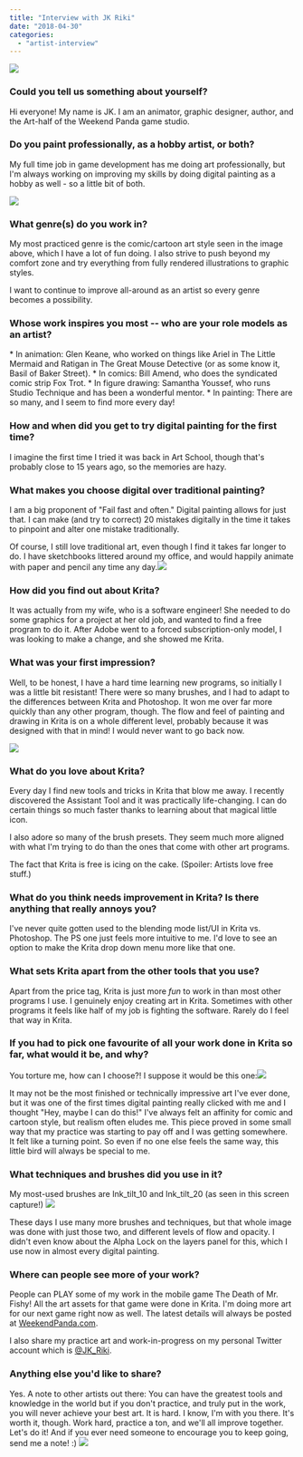 ```yaml
---
title: "Interview with JK Riki"
date: "2018-04-30"
categories: 
  - "artist-interview"
---
```


![](/images/posts/2018/JK_01-800.png)

### Could you tell us something about yourself?

Hi everyone! My name is JK. I am an animator, graphic designer, author, and the Art-half of the Weekend Panda game studio.

### Do you paint professionally, as a hobby artist, or both?

My full time job in game development has me doing art professionally, but I'm always working on improving my skills by doing digital painting as a hobby as well - so a little bit of both.

![](/images/posts/2018/JK_02-800.png)

### What genre(s) do you work in?

My most practiced genre is the comic/cartoon art style seen in the image above, which I have a lot of fun doing. I also strive to push beyond my comfort zone and try everything from fully rendered illustrations to graphic styles.

I want to continue to improve all-around as an artist so every genre becomes a possibility.

### Whose work inspires you most -- who are your role models as an artist?

\* In animation: Glen Keane, who worked on things like Ariel in The Little Mermaid and Ratigan in The Great Mouse Detective (or as some know it, Basil of Baker Street). \* In comics: Bill Amend, who does the syndicated comic strip Fox Trot. \* In figure drawing: Samantha Youssef, who runs Studio Technique and has been a wonderful mentor. \* In painting: There are so many, and I seem to find more every day!

### How and when did you get to try digital painting for the first time?

I imagine the first time I tried it was back in Art School, though that's probably close to 15 years ago, so the memories are hazy.

### What makes you choose digital over traditional painting?

I am a big proponent of "Fail fast and often." Digital painting allows for just that. I can make (and try to correct) 20 mistakes digitally in the time it takes to pinpoint and alter one mistake traditionally.

Of course, I still love traditional art, even though I find it takes far longer to do. I have sketchbooks littered around my office, and would happily animate with paper and pencil any time any day.![](/images/posts/2018/JK_03.png)

### How did you find out about Krita?

It was actually from my wife, who is a software engineer! She needed to do some graphics for a project at her old job, and wanted to find a free program to do it. After Adobe went to a forced subscription-only model, I was looking to make a change, and she showed me Krita.

### What was your first impression?

Well, to be honest, I have a hard time learning new programs, so initially I was a little bit resistant! There were so many brushes, and I had to adapt to the differences between Krita and Photoshop. It won me over far more quickly than any other program, though. The flow and feel of painting and drawing in Krita is on a whole different level, probably because it was designed with that in mind! I would never want to go back now.

![](/images/posts/2018/JK_04.png)

### What do you love about Krita?

Every day I find new tools and tricks in Krita that blow me away. I recently discovered the Assistant Tool and it was practically life-changing. I can do certain things so much faster thanks to learning about that magical little icon.

I also adore so many of the brush presets. They seem much more aligned with what I'm trying to do than the ones that come with other art programs.

The fact that Krita is free is icing on the cake. (Spoiler: Artists love free stuff.)

### What do you think needs improvement in Krita? Is there anything that really annoys you?

I've never quite gotten used to the blending mode list/UI in Krita vs. Photoshop. The PS one just feels more intuitive to me. I'd love to see an option to make the Krita drop down menu more like that one.

### What sets Krita apart from the other tools that you use?

Apart from the price tag, Krita is just more _fun_ to work in than most other programs I use. I genuinely enjoy creating art in Krita. Sometimes with other programs it feels like half of my job is fighting the software. Rarely do I feel that way in Krita.

### If you had to pick one favourite of all your work done in Krita so far, what would it be, and why?

You torture me, how can I choose?! I suppose it would be this one:![](/images/posts/2018/JK_05-800.png)

It may not be the most finished or technically impressive art I've ever done, but it was one of the first times digital painting really clicked with me and I thought "Hey, maybe I can do this!" I've always felt an affinity for comic and cartoon style, but realism often eludes me. This piece proved in some small way that my practice was starting to pay off and I was getting somewhere. It felt like a turning point. So even if no one else feels the same way, this little bird will always be special to me.

### What techniques and brushes did you use in it?

My most-used brushes are Ink\_tilt\_10 and Ink\_tilt\_20 (as seen in this screen capture!) ![](/images/posts/2018/JK_favbrushes.png)

These days I use many more brushes and techniques, but that whole image was done with just those two, and different levels of flow and opacity. I didn't even know about the Alpha Lock on the layers panel for this, which I use now in almost every digital painting.

### Where can people see more of your work?

People can PLAY some of my work in the mobile game The Death of Mr. Fishy! All the art assets for that game were done in Krita. I'm doing more art for our next game right now as well. The latest details will always be posted at [WeekendPanda.com](https://weekendpanda.com).

I also share my practice art and work-in-progress on my personal Twitter account which is [@JK\_Riki](https://twitter.com/JK_Riki).

### Anything else you'd like to share?

Yes. A note to other artists out there: You can have the greatest tools and knowledge in the world but if you don't practice, and truly put in the work, you will never achieve your best art. It is hard. I know, I'm with you there. It's worth it, though. Work hard, practice a ton, and we'll all improve together. Let's do it! And if you ever need someone to encourage you to keep going, send me a note! :) ![](/images/posts/2018/JK_06-800.png)
